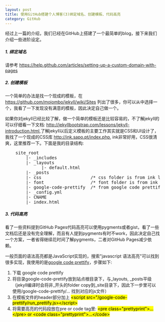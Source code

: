 ```yaml
---
layout: post
title: 使用GitHub搭建个人博客(3)绑定域名、创建模板、代码高亮
category: GitHub
---
```


经过上一篇的介绍，我们已经在GitHub上搭建了一个最简单的blog，接下来我们介绍一些进阶设定。

##### 1. 绑定域名

请参考 <https://help.github.com/articles/setting-up-a-custom-domain-with-pages>

##### 2. 创建模板

一个简单的办法是找一个现成的模板，在 <https://github.com/mojombo/jekyll/wiki/Sites> 列出了很多，你可以从中选择一个，我看了一下发现没有满意的模板，因此决定自己做一个。

如果你对jekyll已经比较了解，做一个简单的模板还是比较容易的，不了解jekyll的可以仔细看一下文档: <http://jekyllbootstrap.com/lessons/jekyll-introduction.html>,了解jekyll以后定义模板的主要工作其实就是CSS和UI设计了，我找了一个现成的CSS库 <http://ink.sapo.pt/index.php>, ink非常好用，CSS很清爽，这里推荐一下。下面是我的目录结构:

<pre class="prettyprint">
    site_root
        |- _includes
        |- _layouts
              |- default.html
        |- _posts
        |- css                   /* css folder is from ink library */
        |- font                  /* font folder is from ink library */
        |- google-code-prettify  /* from google code prettify */
        |- _config.yml
        |- CNAME
        |- index.html
</pre>

##### 3. 代码高亮

看了一些资料提到GitHub Pages代码高亮可以使用pygments或者gist，看了一些文档后还是没有完全理解，而且有人提到pygments有时不work，因此决定自己找一个方案，一者省得继续花时间了解pygments，二者对GitHub Pages减少依赖。

一般页面的语法高亮都是JavaScript实现的，搜索"javascript 语法高亮"可以找到很多实现，我使用的是[google code prettify](https://code.google.com/p/google-code-prettify)，步骤如下:

1. 下载 google code prettify
2. 将目录google-code-prettify放到站点根目录下，与\_layouts, \_posts平级（jekyll编译时会将非\_开头的folder copy到\_site目录下，因此下一步里可以使用/google-code-prettify/... 找到对应的js文件）
3. 在模板文件的header部分加上 <mark>&lt;script src="/google-code-prettify/run_prettify.js>&lt;/script></mark>
4. 将需要高亮的代码段放在pre or code tag里: <mark>&lt;pre class="prettyprint">...&lt;/pre> or &lt;code class="prettyprint">...&lt;/code></mark>
